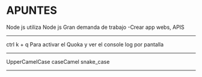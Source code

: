 # APUNTES
Node js utiliza Node js
Gran demanda de trabajo
-Crear app webs, APIS

--------------------

ctrl k + q Para activar el Quoka y ver el console log por pantalla

----------------------

UpperCamelCase  caseCamel snake_case

----------------------

